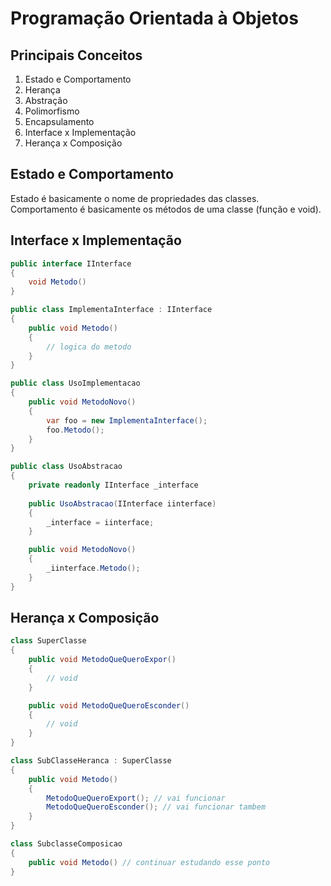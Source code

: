 # Programação Orientada à Objetos

## Principais Conceitos

1. Estado e Comportamento
2. Herança
3. Abstração
4. Polimorfismo
5. Encapsulamento
6. Interface x Implementação
7. Herança x Composição

## Estado e Comportamento

Estado é basicamente o nome de propriedades das classes. Comportamento é basicamente os métodos de uma classe (função e void).

## Interface x Implementação

``` c#
public interface IInterface
{
	void Metodo()
}

public class ImplementaInterface : IInterface
{
	public void Metodo()
	{
		// logica do metodo
	}
}

public class UsoImplementacao
{
	public void MetodoNovo()
	{
		var foo = new ImplementaInterface();
		foo.Metodo();
	}
}

public class UsoAbstracao
{
	private readonly IInterface _interface
		
	public UsoAbstracao(IInterface iinterface)
	{
		_interface = iinterface;
	}

	public void MetodoNovo()
	{
		_iinterface.Metodo();
	}
}
```

## Herança x Composição

``` c#
class SuperClasse
{
	public void MetodoQueQueroExpor()
	{
		// void
	}

	public void MetodoQueQueroEsconder()
	{
		// void
	}
}

class SubClasseHeranca : SuperClasse
{
	public void Metodo()
	{
		MetodoQueQueroExport(); // vai funcionar
		MetodoQueQueroEsconder(); // vai funcionar tambem
	}
}

class SubclasseComposicao
{
	public void Metodo() // continuar estudando esse ponto
}
```

